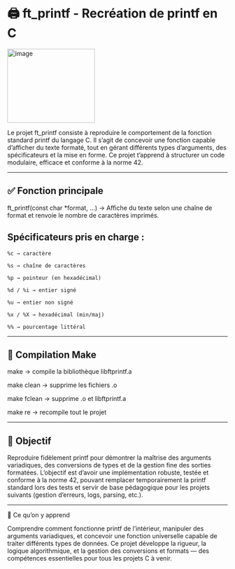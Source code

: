 # 🖨️ ft_printf - Recréation de printf en C

<img width="200" height="169" alt="image" src="https://github.com/user-attachments/assets/36666552-5a8e-4e2e-9689-89531f30ce88" />

Le projet ft_printf consiste à reproduire le comportement de la fonction standard printf du langage C.
Il s’agit de concevoir une fonction capable d’afficher du texte formaté, tout en gérant différents types d’arguments, des spécificateurs et la mise en forme.
Ce projet t’apprend à structurer un code modulaire, efficace et conforme à la norme 42.

---

## ✅ Fonction principale

ft_printf(const char *format, ...)
→ Affiche du texte selon une chaîne de format et renvoie le nombre de caractères imprimés.

## Spécificateurs pris en charge :

```%c → caractère```

```%s → chaîne de caractères```

```%p → pointeur (en hexadécimal)```

```%d / %i → entier signé```

```%u → entier non signé```

```%x / %X → hexadécimal (min/maj)```

```%% → pourcentage littéral```

---

## 🔧 Compilation Make

make → compile la bibliothèque libftprintf.a

make clean → supprime les fichiers .o

make fclean → supprime .o et libftprintf.a

make re → recompile tout le projet

---

## 🏁 Objectif

Reproduire fidèlement printf pour démontrer la maîtrise des arguments variadiques, des conversions de types et de la gestion fine des sorties formatées.
L’objectif est d’avoir une implémentation robuste, testée et conforme à la norme 42, pouvant remplacer temporairement la printf standard lors des tests et servir de base pédagogique pour les projets suivants (gestion d’erreurs, logs, parsing, etc.).

---

🧠 Ce qu’on y apprend

Comprendre comment fonctionne printf de l’intérieur, manipuler des arguments variadiques, et concevoir une fonction universelle capable de traiter différents types de données.
Ce projet développe la rigueur, la logique algorithmique, et la gestion des conversions et formats — des compétences essentielles pour tous les projets C à venir.

